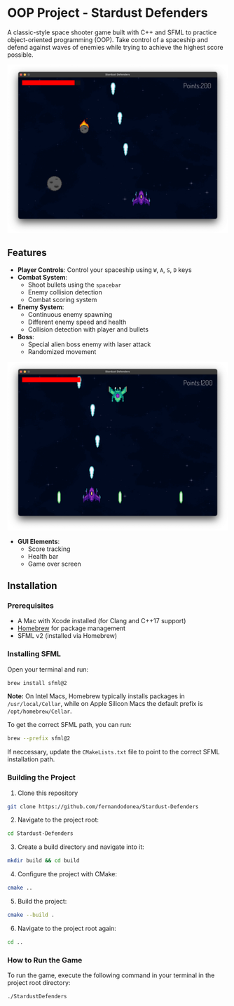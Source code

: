# OOP Project - Stardust Defenders

A classic-style space shooter game built with C++ and SFML to practice object-oriented programming (OOP). Take control of a spaceship and defend against waves of enemies while trying to achieve the highest score possible.


![Game Screenshot](/resources/screenshots/gameplay-normal.png)




## Features

- **Player Controls**: Control your spaceship using `W`, `A`, `S`, `D` keys
- **Combat System**: 
  - Shoot bullets using the `spacebar`
  - Enemy collision detection
  - Combat scoring system
- **Enemy System**:
  - Continuous enemy spawning
  - Different enemy speed and health
  - Collision detection with player and bullets
- **Boss**:
  - Special alien boss enemy with laser attack 
  - Randomized movement

![Game Screenshot](/resources/screenshots/gameplay-boss.png)
- **GUI Elements**:
  - Score tracking
  - Health bar
  - Game over screen

## Installation


### Prerequisites
- A Mac with Xcode installed (for Clang and C++17 support)
- [Homebrew](https://brew.sh/) for package management
- SFML v2 (installed via Homebrew)

### Installing SFML
Open your terminal and run:
```bash
brew install sfml@2
```
**Note:** On Intel Macs, Homebrew typically installs packages in `/usr/local/Cellar`, while on Apple Silicon Macs the default prefix is `/opt/homebrew/Cellar`. 

To get the correct SFML path, you can run:

```bash
brew --prefix sfml@2
```

If neccessary, update the `CMakeLists.txt` file  to point to the correct SFML installation path.

### Building the Project

1. Clone this repository

```bash
git clone https://github.com/fernandodonea/Stardust-Defenders
```

2. Navigate to the project root:
```bash
cd Stardust-Defenders
```

3. Create a build directory and navigate into it:
```bash
mkdir build && cd build
```

4. Configure the project with CMake:
  ```bash
  cmake ..
  ```

5. Build the project:
```bash
cmake --build .
```

6. Navigate to the project root again:
```bash
cd ..
```

### How to Run the Game
To run the game, execute the following command in your terminal in the project root directory:
```bash
./StardustDefenders
```
